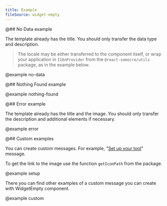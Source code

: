 ```yaml
---
title: Example
fileSource: widget-empty
---
```


@## No Data example

The template already has the title. You should only transfer the data type and description.

> The locale may be either transferred to the component itself, or wrap your application in `I18nProvider` from the `@react-semocre/utils` package, as in the example below.

@example no-data

@## Nothing Found example

@example nothing-found

@## Error example

The template already has the title and the image. You should only transfer the description and additional elements if necessary.

@example error

@## Custom examples

You can create custom messages. For example, "[Set up your tool](/components/widget-empty/#set_up_your_tool)" message.

To get the link to the image use the function `getIconPath` from the package.

@example setup

There you can find other examples of a custom message you can create with WidgetEmpty component.

@example custom
